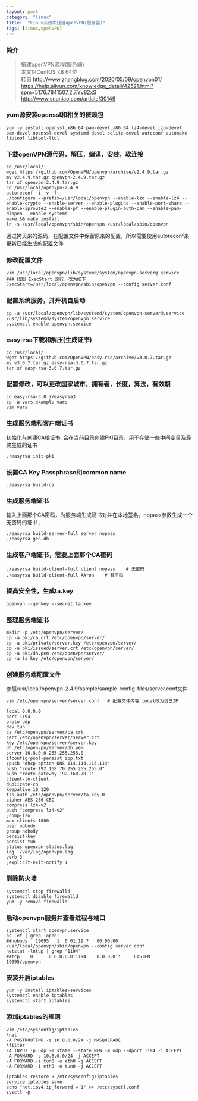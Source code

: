 ```yaml
---
layout: post
category: "linux"
title:  "Linux系统中搭建openVPN(服务器)"
tags: [linux,openVPN]
---
```


### 简介
>搭建openVPN流程(服务端)  
>本文以CentOS 7.8 64位  
>转自 http://www.zhangblog.com/2020/05/09/openvpn01/  
>https://help.aliyun.com/knowledge_detail/42521.html?spm=5176.7841507.2.7.Yv82xS  
>http://www.suoniao.com/article/30149  

### yum源安装openssl和相关的依赖包
~~~
yum -y install openssl.x86_64 pam-devel.x86_64 lz4-devel lzo-devel pam-devel openssl-devel systemd-devel sqlite-devel autoconf automake libtool libtool-ltdl
~~~

### 下载openVPN源代码，解压，编译，安装，软连接
~~~
cd /usr/local/
wget https://github.com/OpenVPN/openvpn/archive/v2.4.9.tar.gz
mv v2.4.9.tar.gz openvpn-2.4.9.tar.gz
tar xf openvpn-2.4.9.tar.gz 
cd /usr/local/openvpn-2.4.9
autoreconf -i -v -f 
./configure --prefix=/usr/local/openvpn --enable-lzo --enable-lz4 --enable-crypto --enable-server --enable-plugins --enable-port-share --enable-iproute2 --enable-pf --enable-plugin-auth-pam --enable-pam-dlopen --enable-systemd
make && make install
ln -s /usr/local/openvpn/sbin/openvpn /usr/local/sbin/openvpn
~~~
通过拷贝来的源码，在配置文件中保留原来的配置，所以需要使用autoreconf来更新已经生成的配置文件

### 修改配置文件
~~~
vim /usr/local/openvpn/lib/systemd/system/openvpn-server@.service
### 找到 ExecStart 这行，改为如下
ExecStart=/usr/local/openvpn/sbin/openvpn --config server.conf
~~~

### 配置系统服务，并开机自启动
~~~
cp -a /usr/local/openvpn/lib/systemd/system/openvpn-server@.service /usr/lib/systemd/system/openvpn.service
systemctl enable openvpn.service
~~~

### easy-rsa下载和解压(生成证书)
~~~
cd /usr/local/
wget https://github.com/OpenVPN/easy-rsa/archive/v3.0.7.tar.gz 
mv v3.0.7.tar.gz easy-rsa-3.0.7.tar.gz
tar xf easy-rsa-3.0.7.tar.gz
~~~

### 配置修改，可以更改国家城市，拥有者，长度，算法，有效期
~~~
cd easy-rsa-3.0.7/easyrsa3
cp -a vars.example vars
vim vars
~~~

### 生成服务端和客户端证书
初始化与创建CA根证书, 会在当前目录创建PKI目录，用于存储一些中间变量及最终生成的证书
~~~
./easyrsa init-pki
~~~

### 设置CA Key Passphrase和common name
~~~
./easyrsa build-ca
~~~

### 生成服务端证书
输入上面那个CA密码，为服务端生成证书对并在本地签名。nopass参数生成一个无密码的证书；
~~~
./easyrsa build-server-full server nopass
./easyrsa gen-dh
~~~

### 生成客户端证书，需要上面那个CA密码
~~~
./easyrsa build-client-full client nopass    # 无密码
./easyrsa build-client-full AAron    # 有密码
~~~

### 提高安全性，生成ta.key
~~~
openvpn --genkey --secret ta.key
~~~

### 整理服务端证书
~~~
mkdir -p /etc/openvpn/server/
cp -a pki/ca.crt /etc/openvpn/server/
cp -a pki/private/server.key /etc/openvpn/server/
cp -a pki/issued/server.crt /etc/openvpn/server/
cp -a pki/dh.pem /etc/openvpn/server/
cp -a ta.key /etc/openvpn/server/
~~~

### 创建服务端配置文件
参照/usr/local/openvpn-2.4.9/sample/sample-config-files/server.conf文件
~~~
vim /etc/openvpn/server/server.conf   # 配置文件内容 local改为自己IP

local 0.0.0.0
port 1194
proto udp
dev tun
ca /etc/openvpn/server/ca.crt
cert /etc/openvpn/server/server.crt
key /etc/openvpn/server/server.key
dh /etc/openvpn/server/dh.pem
server 10.8.0.0 255.255.255.0
ifconfig-pool-persist ipp.txt
;push "dhcp-option DNS 114.114.114.114"
push "route 192.168.70 255.255.255.0"
push "route-gateway 192.168.70.1"
client-to-client
duplicate-cn
keepalive 10 120
tls-auth /etc/openvpn/server/ta.key 0
cipher AES-256-CBC
compress lz4-v2
push "compress lz4-v2"
;comp-lzo
max-clients 1000
user nobody
group nobody
persist-key
persist-tun
status openvpn-status.log
log  /var/log/openvpn.log
verb 3
;explicit-exit-notify 1
~~~

### 删除防火墙 
~~~
systemctl stop firewalld
systemctl disable firewalld
yum -y remove firewalld
~~~

### 启动openvpn服务并查看进程与端口
~~~
systemctl start openvpn.service
ps -ef | grep 'open'
##nobody   19095   1  0 01:19 ?   00:00:00 /usr/local/openvpn/sbin/openvpn --config server.conf
netstat -lntup | grep '1194' 
##tcp    0      0 0.0.0.0:1194    0.0.0.0:*     LISTEN     19095/openvpn
~~~

### 安装开启iptables
~~~
yum -y install iptables-services
systemctl enable iptables
systemctl start iptables
~~~

### 添加iptables的规则 
~~~
vim /etc/sysconfig/iptables
*nat
-A POSTROUTING -s 10.8.0.0/24 -j MASQUERADE
*filter
-A INPUT -p udp -m state --state NEW -m udp --dport 1194 -j ACCEPT
-A FORWARD -s 10.8.0.0/24 -j ACCEPT
-A FORWARD -i tun0 -o eth0 -j ACCEPT
-A FORWARD -i eth0 -o tun0 -j ACCEPT

iptables-restore < /etc/sysconfig/iptables
service iptables save
echo "net.ipv4.ip_forward = 1" >> /etc/sysctl.conf
sysctl -p
~~~
